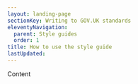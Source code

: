 ```yaml
---
layout: landing-page
sectionKey: Writing to GOV.UK standards
eleventyNavigation:
  parent: Style guides
  order: 1
title: How to use the style guide
lastUpdated:
---
```

Content